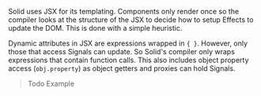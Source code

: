 Solid uses JSX for its templating. Components only render once so the compiler looks at the structure of the JSX to decide how to setup Effects to update the DOM. This is done with a simple heuristic.

Dynamic attributes in JSX are expressions wrapped in `{ }`. However, only those that access Signals can update. So Solid's compiler only wraps expressions that contain function calls. This also includes object property access (`obj.property`) as object getters and proxies can hold Signals.

> Todo Example